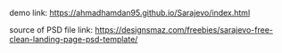 demo link: https://ahmadhamdan95.github.io/Sarajevo/index.html

source of PSD file link: https://designsmaz.com/freebies/sarajevo-free-clean-landing-page-psd-template/
